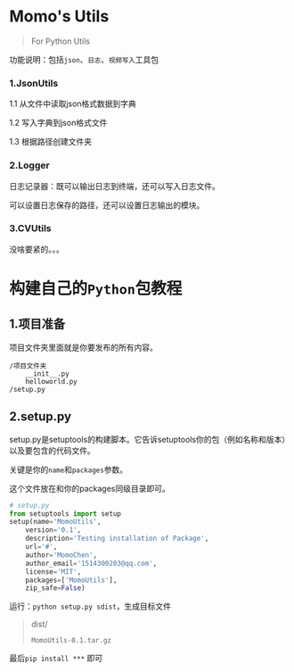 # Momo's Utils

>   For Python Utils

功能说明：包括`json`、`日志`、`视频写入`工具包

### 1.JsonUtils

1.1 从文件中读取json格式数据到字典

1.2 写入字典到json格式文件

1.3 根据路径创建文件夹



### 2.Logger

日志记录器：既可以输出日志到终端，还可以写入日志文件。

可以设置日志保存的路径，还可以设置日志输出的模块。



### 3.CVUtils

没啥要紧的。。。



# 构建自己的`Python`包教程

## 1.项目准备

项目文件夹里面就是你要发布的所有内容。

```
/项目文件夹
    __init__.py
    helloworld.py
/setup.py
```



## 2.setup.py

setup.py是setuptools的构建脚本。它告诉setuptools你的包（例如名称和版本）以及要包含的代码文件。

关键是你的`name`和`packages`参数。

这个文件放在和你的packages同级目录即可。

```py
# setup.py
from setuptools import setup
setup(name='MomoUtils',
    version='0.1',
    description='Testing installation of Package',
    url='#',
    author='MomoChen',
    author_email='1514300203@qq.com',
    license='MIT',
    packages=['MomoUtils'],
    zip_safe=False)
```

运行：`python setup.py sdist`，生成目标文件

>   dist/
>
>     MomoUtils-0.1.tar.gz

最后`pip install ***` 即可











